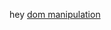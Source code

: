 hey
<a href="https://zegerke.github.io/learning-front-end/exercises/2.mastering-javascript/1.dom-manipulation/index.html">dom manipulation</a>
